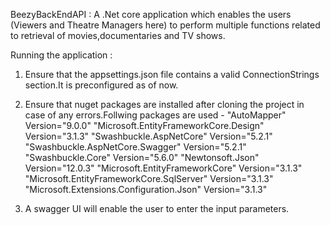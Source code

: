 BeezyBackEndAPI : 
A .Net core application which enables the users (Viewers and Theatre Managers here) to perform multiple functions related to retrieval of movies,documentaries and TV shows.

Running the application :
1) Ensure that the appsettings.json file contains a valid ConnectionStrings section.It is preconfigured as of now.
2) Ensure that nuget packages are installed after cloning the project in case of any errors.Follwing packages are used -
    "AutoMapper" Version="9.0.0" 
    "Microsoft.EntityFrameworkCore.Design" Version="3.1.3"
    "Swashbuckle.AspNetCore" Version="5.2.1" 
    "Swashbuckle.AspNetCore.Swagger" Version="5.2.1" 
    "Swashbuckle.Core" Version="5.6.0" 
    "Newtonsoft.Json" Version="12.0.3" 
    "Microsoft.EntityFrameworkCore" Version="3.1.3" 
    "Microsoft.EntityFrameworkCore.SqlServer" Version="3.1.3" 
    "Microsoft.Extensions.Configuration.Json" Version="3.1.3" 
  
3) A swagger UI will enable the user to enter the input parameters.



